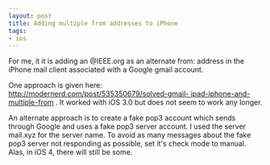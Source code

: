 ```yaml
---
layout: post
title: Adding multiple from addresses to iPhone
tags:
- ios
---
```

For me, it it is adding an @IEEE.org as an alternate from: address in the
iPhone mail client associated with a Google gmail account.

One approach is given here: [http://modernerd.com/post/535350679/solved-gmail-
ipad-iphone-and-multiple-from][1] . It worked with iOS 3.0 but does not seem
to work any longer.

An alternate approach is to create a fake pop3 account which sends through
Google and uses a fake pop3 server account. I used the server mail.xyz for the
server name. To avoid as many messages about the fake pop3 server not
responding as possible, set it's check mode to manual. Alas, in iOS 4, there
will still be some.

[1]: http://modernerd.com/post/535350679/solved-gmail-ipad-iphone-and-multiple-from

